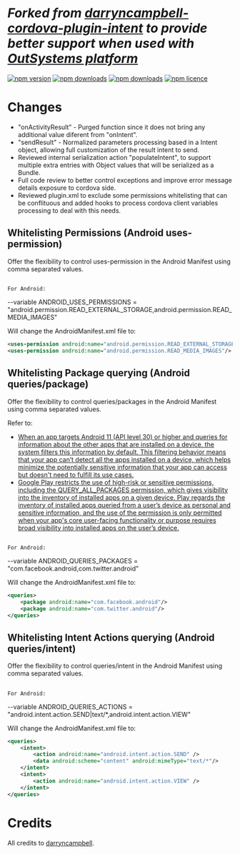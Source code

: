 *Forked from [darryncampbell-cordova-plugin-intent](https://github.com/darryncampbell/darryncampbell-cordova-plugin-intent) to provide better support when used with [OutSystems platform](https://www.outsystems.com)*
=========================================================

[![npm version](http://img.shields.io/npm/v/com-darryncampbell-cordova-plugin-intent.svg?style=flat-square)](https://npmjs.org/package/com-darryncampbell-cordova-plugin-intent "View this project on npm")
[![npm downloads](http://img.shields.io/npm/dm/com-darryncampbell-cordova-plugin-intent.svg?style=flat-square)](https://npmjs.org/package/com-darryncampbell-cordova-plugin-intent "View this project on npm")
[![npm downloads](http://img.shields.io/npm/dt/com-darryncampbell-cordova-plugin-intent.svg?style=flat-square)](https://npmjs.org/package/com-darryncampbell-cordova-plugin-intent "View this project on npm")
[![npm licence](http://img.shields.io/npm/l/com-darryncampbell-cordova-plugin-intent.svg?style=flat-square)](https://npmjs.org/package/com-darryncampbell-cordova-plugin-intent "View this project on npm")


# Changes
- "onActivityResult" - Purged function since it does not bring any additional value diferent from "onIntent".
- "sendResult" - Normalized parameters processing based in a Intent object, allowing full customization of the result intent to send.
- Reviewed internal serialization action "populateIntent", to support multiple extra entries with Object values that will be serialized as a Bundle.
- Full code review to better control exceptions and improve error message details exposure to cordova side.
- Reviewed plugin.xml to exclude some permissions whitelisting that can be conflituous and added hooks to process cordova client variables processing to deal with this needs.


## Whitelisting Permissions (Android uses-permission)
Offer the flexibility to control uses-permission in the Android Manifest using comma separated values.

## 
```
For Android:
```
--variable ANDROID_USES_PERMISSIONS = "android.permission.READ_EXTERNAL_STORAGE,android.permission.READ_MEDIA_IMAGES"

Will change the AndroidManifest.xml file to:
```XML
<uses-permission android:name="android.permission.READ_EXTERNAL_STORAGE"/>
<uses-permission android:name="android.permission.READ_MEDIA_IMAGES"/>
```

## Whitelisting Package querying (Android queries/package)
Offer the flexibility to control queries/packages in the Android Manifest using comma separated values.

Refer to:
- [When an app targets Android 11 (API level 30) or higher and queries for information about the other apps that are installed on a device, the system filters this information by default. This filtering behavior means that your app can’t detect all the apps installed on a device, which helps minimize the potentially sensitive information that your app can access but doesn't need to fulfill its use cases.](https://developer.android.com/training/package-visibility)
- [Google Play restricts the use of high-risk or sensitive permissions, including the QUERY_ALL_PACKAGES permission, which gives visibility into the inventory of installed apps on a given device. Play regards the inventory of installed apps queried from a user’s device as personal and sensitive information, and the use of the permission is only permitted when your app's core user-facing functionality or purpose requires broad visibility into installed apps on the user’s device.](https://support.google.com/googleplay/android-developer/answer/10158779?hl=en)

## 
```
For Android:
```
--variable ANDROID_QUERIES_PACKAGES = "com.facebook.android,com.twitter.android"

Will change the AndroidManifest.xml file to:
```XML
<queries>
	<package android:name="com.facebook.android"/>
	<package android:name="com.twitter.android"/>
</queries>
```

## Whitelisting Intent Actions querying (Android queries/intent)
Offer the flexibility to control queries/intent in the Android Manifest using comma separated values.

## 
```
For Android:
```
--variable ANDROID_QUERIES_ACTIONS = "android.intent.action.SEND|text/*,android.intent.action.VIEW"

Will change the AndroidManifest.xml file to:
```XML
<queries>
	<intent>
		<action android:name="android.intent.action.SEND" />
		<data android:scheme="content" android:mimeType="text/*"/>
	</intent>
	<intent>
		<action android:name="android.intent.action.VIEW" />
	</intent>
</queries>
```
# Credits
All credits to [darryncampbell](https://github.com/darryncampbell).
